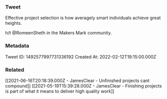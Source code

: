 ### Tweet
Effective project selection is how averagely smart individuals achieve great heights.

h/t @RomeenSheth in the Makers Mark community.

### Metadata
Tweet ID: 1492577997731336192
Created At: 2022-02-12T19:15:00.000Z

### Related
[[2021-06-16T20:18:39.000Z - JamesClear - Unfinished projects cant compound]]
[[2021-05-19T15:39:28.000Z - JamesClear - Finishing projects is part of what it means to deliver high quality work]]

